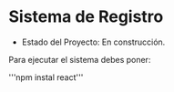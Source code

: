 <h1>Sistema de Registro</h1>

- Estado del Proyecto: En construcción.

Para ejecutar el sistema debes poner:

'''npm instal react'''
